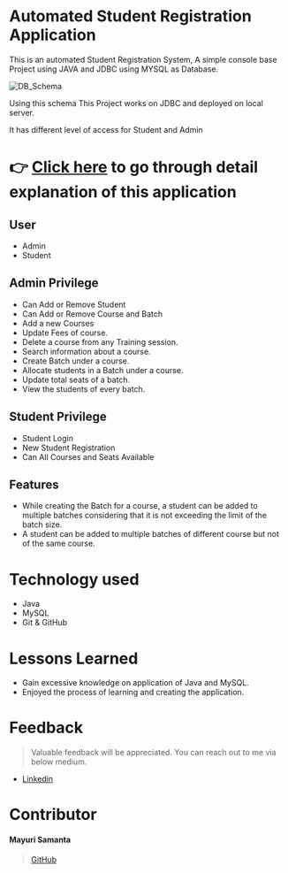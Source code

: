 

# Automated Student Registration Application

This is an automated Student Registration System, A simple console base Project using JAVA and JDBC using MYSQL as Database.

![DB_Schema](https://user-images.githubusercontent.com/70420133/200182224-17fae6b9-413c-44ca-a529-49a5e22aad28.jpg)

Using this schema
This Project works on JDBC and deployed on local server.

It has different level of access for Student and Admin

# 👉 [Click here](https://drive.google.com/file/d/19cj65rsSFD) to go through detail explanation of this application 

## User
- Admin
- Student

## Admin Privilege
- Can Add or Remove Student
- Can Add or Remove Course and Batch
- Add a new Courses
- Update Fees of course.
- Delete  a course from any Training session.
- Search information about a course.
- Create Batch under a course.
- Allocate students in a Batch under a course.
- Update total seats of a batch.
- View the students of every batch. 


## Student Privilege
- Student Login
- New Student Registration
- Can All Courses and Seats Available

## Features
- While creating the Batch for a course, a student can be added to multiple batches considering that it is not exceeding the limit of the batch size.
- A student can be added to multiple batches of different course but not of the same course.

# Technology used 

- Java
- MySQL
- Git & GitHub

# Lessons Learned

- Gain excessive knowledge on application of Java and MySQL.
- Enjoyed the process of learning and creating the application.

# Feedback
> Valuable feedback will be appreciated.
> You can reach out to me via below medium.

- [Linkedin](https://www.linkedin.com/in/piyushfromit/)
# Contributor
#### Mayuri Samanta
>[GitHub](https://github.com/piyushfromit)


